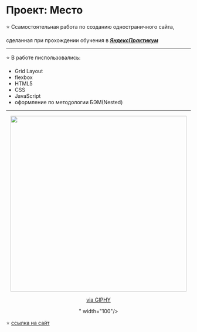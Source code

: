 # Проект: Место

:star: Cсамостоятельная работа по созданию одностраничного сайта,

сделанная при прохождении обучения в [**_ЯндексПрактикум_**](https://practicum.yandex.ru/web/)

---

:star: В работе писпользовались:

- Grid Layout
- flexbox
- HTML5
- CSS
- JavaScript
- оформление по методологии БЭМ(Nested)

---

<div id="header" align="center">
  <img src="<iframe src="https://giphy.com/embed/CNHwfdaHPNYQPzAIoS" width="480" height="480" frameBorder="0" class="giphy-embed" allowFullScreen></iframe><p><a href="https://giphy.com/gifs/californiacom-CNHwfdaHPNYQPzAIoS">via GIPHY</a></p>" width="100"/>
</div>

:star: [ссылка на сайт](https://i-suslova.github.io/mesto)
